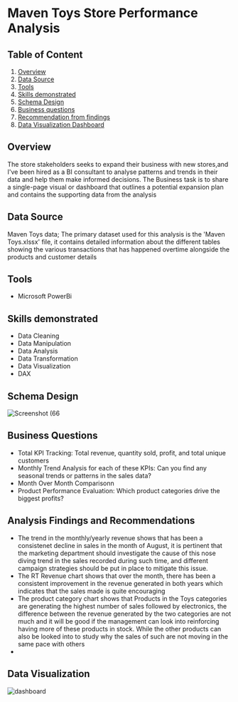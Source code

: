 # Maven Toys Store Performance Analysis

## Table of Content 
1. [Overview](#Overview)
2. [Data Source](##Data-Source)
3. [Tools](##Tools)
4. [Skills demonstrated](##Skills-demonstrated)
5. [Schema Design](##Schema-Design)
6. [Business questions](##Business-questions)
8. [Recommendation from findings](##Recommendation-from-findings)
9. [Data Visualization Dashboard](##Data-Visualization-Dashboard)

## Overview
 The store stakeholders seeks to expand their business with new stores,and I've been hired as a BI consultant to analyse patterns and trends in their data and help them make informed decisions. 
 The Business task is to share a single-page visual or dashboard that outlines a potential expansion plan and contains the supporting data from the analysis

## Data Source
Maven Toys data; The primary dataset used for this analysis is the 'Maven Toys.xlssx' file, it contains detailed information about the different tables showing the various transactions that has happened
overtime alongside the products and customer details

## Tools 
- Microsoft PowerBi

## Skills demonstrated
- Data Cleaning
- Data Manipulation
- Data Analysis
- Data Transformation
- Data Visualization
- DAX

## Schema Design
![Screenshot (66](https://github.com/Kaykstheanalyst/Kayodeilesanmi-github.io/assets/150609177/87abbe27-7bc5-4365-8557-02ee7a3e1bac)

## Business Questions
- Total KPI Tracking: Total revenue, quantity sold, profit, and total unique customers
- Monthly Trend Analysis for each of these KPIs: Can you find any seasonal trends or patterns in the sales data?
- Month Over Month Comparisonn
- Product Performance Evaluation: Which product categories drive the biggest profits? 

## Analysis Findings and Recommendations
- The trend in the monthly/yearly revenue shows that has been a consistenet decline in sales in the month of August, it is pertinent that the marketing department should investigate the cause of this nose diving
trend in the sales recorded during such time, and different campaign strategies should be put in place to mitigate this issue.
- The RT Revenue chart shows that over the month, there has been a consistent improvement in the revenue generated in both years which indicates that the sales made is quite encouraging
- The product category chart shows that Products in the Toys categories are generating the highest number of sales followed by electronics, the difference between the revenue generated by the two categories are not much and it will be good if the management can look into reinforcing having more of these products in stock. While the other products can also be looked into to study why the sales of such are not moving in the same pace with others
- 

## Data Visualization

![dashboard](https://github.com/Kaykstheanalyst/Kayodeilesanmi-github.io/assets/150609177/faa163c7-946a-464c-868d-2b056ef62cd8)
